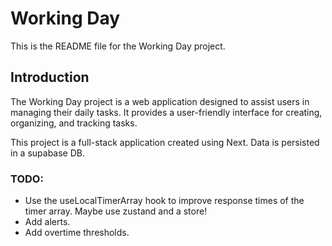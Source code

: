 # Working Day

This is the README file for the Working Day project.

## Introduction

The Working Day project is a web application designed to assist users in managing their daily tasks. It provides a user-friendly interface for creating, organizing, and tracking tasks.

This project is a full-stack application created using Next. Data is persisted in a supabase DB.

### TODO:

- Use the useLocalTimerArray hook to improve response times of the timer array. Maybe use zustand and a store!
- Add alerts.
- Add overtime thresholds.
